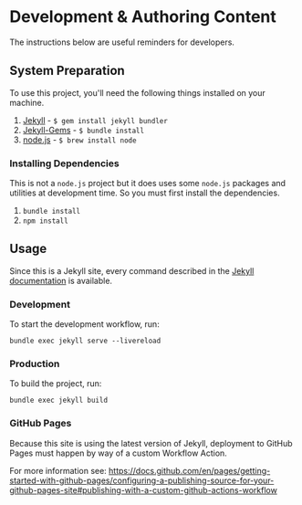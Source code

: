 # Development & Authoring Content

The instructions below are useful reminders for developers.


## System Preparation

To use this project, you'll need the following things installed on your machine.

1. [Jekyll](http://jekyllrb.com/docs/) - `$ gem install jekyll bundler`
2. [Jekyll-Gems](http://jekyllrb.com/docs/) - `$ bundle install`
3. [node.js](https://nodejs.org/en/download) - `$ brew install node`

### Installing Dependencies

This is not a `node.js` project but it does uses some `node.js` packages and utilities at development time. So you must first install the dependencies.

1. `bundle install`
2. `npm install`


## Usage

Since this is a Jekyll site, every command described in the [Jekyll documentation](https://jekyllrb.com/docs/) is available.

### Development

To start the development workflow, run:

```
bundle exec jekyll serve --livereload
```

### Production

To build the project, run:

```
bundle exec jekyll build
```

### GitHub Pages

Because this site is using the latest version of Jekyll, deployment to GitHub Pages must happen by way of a custom Workflow Action.

For more information see: https://docs.github.com/en/pages/getting-started-with-github-pages/configuring-a-publishing-source-for-your-github-pages-site#publishing-with-a-custom-github-actions-workflow
